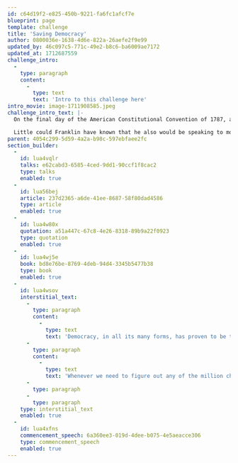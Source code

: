 ```yaml
---
id: c64d19f2-e825-450b-9221-fa6fc1afcf7e
blueprint: page
template: challenge
title: 'Saving Democracy'
author: 0800036e-1638-4d6e-822a-26aefe2f9e99
updated_by: 46c097c5-771c-49e2-b8c6-ba6009ae7172
updated_at: 1712687559
challenge_intro:
  -
    type: paragraph
    content:
      -
        type: text
        text: 'Intro to this challenge here'
intro_movie: image-1711908585.jpeg
challenge_intro_text: |-
  On the final day of the American Constitutional Convention of 1787, as people gathered in colonial Philadelphia to await news of what exactly the founders had crafted, Elizabeth Willing Powel, a well known salonaire of that era and a close confidant of George Washington, inquired of Ben Franklin, “What have we created, Dr. Franklin, a republic or a monarchy?” His famous reply: “A republic…if you can keep it.”

  Little could Franklin have known that he also would be speaking to most countries around the globe 235 years later, for the world now anxiously nurtures increasingly fragile democratic experiments in the face of expanding authoritarianism.
parent: 4054c299-5d59-4a2a-b98c-597ebfaee2fc
section_builder:
  -
    id: lua4vqlr
    talks: e62cabd3-6585-4ced-9dd1-90ccf1f8cac2
    type: talks
    enabled: true
  -
    id: lua56bej
    article: 237d2365-a6de-41ee-8687-58f80dad4586
    type: article
    enabled: true
  -
    id: lua4w80x
    quotation: a51a447c-67c8-4e26-8318-89b9a22f0923
    type: quotation
    enabled: true
  -
    id: lua4wj5e
    book: bd8e76be-8769-4deb-94d4-3345b5477b38
    type: book
    enabled: true
  -
    id: lua4wsov
    interstitial_text:
      -
        type: paragraph
        content:
          -
            type: text
            text: 'Democracy, in all its many forms, has proven to be the best answer to an eternal human question: how can I get along well with my neighbors? '
      -
        type: paragraph
        content:
          -
            type: text
            text: 'Whenever we need to figure out any of the million challenges of living together, democracy raises its hand quietly in response: “Bring me your disagreement, your misunderstanding; bring me that terrible thing your neighbor did,” democracy urges. “Share with me your confusion over legal rights or medical care or how to build a school that works best for everyone in your village. I will give you a well-considered answer, based on much experience. I will do my best to preserve the dignity of humanhood.” '
      -
        type: paragraph
      -
        type: paragraph
    type: interstitial_text
    enabled: true
  -
    id: lua4xfns
    commencement_speech: 6a360ee3-019d-4dee-b075-4e5aeacce306
    type: commencement_speech
    enabled: true
---
```

